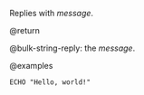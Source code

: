 Replies with _message_.

@return

@bulk-string-reply: the _message_.

@examples

```cli
ECHO "Hello, world!"
```
